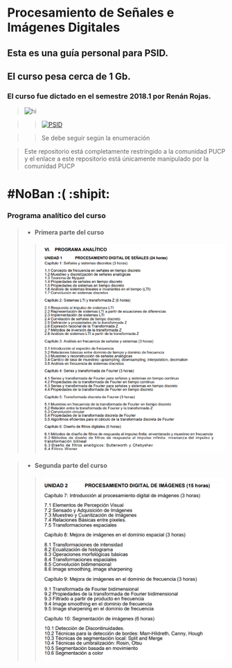 ﻿# Procesamiento de Señales e Imágenes Digitales

## Esta es una guía personal para PSID.
## El curso pesa cerca de 1 Gb.

### El curso fue dictado en el semestre 2018.1 por Renán Rojas.

> <img src="https://i1.rgstatic.net/ii/profile.image/458130220949505-1486238164896_Q128/Renan_Rojas2.jpg" alt="hi" class="inline"/>

>> [![PSID](https://img.youtube.com/vi/zJhH4rUUfw0/0.jpg)](https://www.youtube.com/watch?v=zJhH4rUUfw0)

>> Se debe seguir según la enumeración

> Este repositorio está completamente restringido a la comunidad PUCP y el enlace a este repositorio está únicamente manipulado por la comunidad PUCP

# #NoBan :( :shipit:

### Programa analítico del curso

> * #### Primera parte del curso 
>> <img src="a.png" alt="hi" class="inline"/>

> * #### Segunda parte del curso
>> <img src="b.png" alt="hi" class="inline"/>
